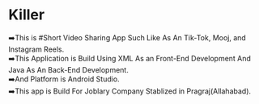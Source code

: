 # Killer
➡️This is #Short Video Sharing App Such Like As An Tik-Tok, Mooj, and Instagram Reels.<br />
➡️This Application is Build Using XML As an Front-End Development And Java As An Back-End Development.<br />
➡️And Platform is Android Studio.<br />
➡️This app is Build For Joblary Company Stablized in Pragraj(Allahabad).<br />
